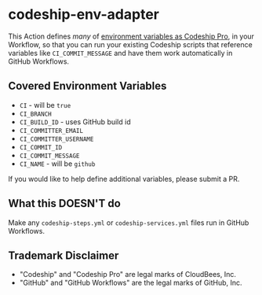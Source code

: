 # codeship-env-adapter

This Action defines _many_ of [environment variables as Codeship Pro](https://documentation.codeship.com/pro/builds-and-configuration/environment-variables/#default-environment-variables), in your Workflow, so that you can run your existing Codeship scripts that reference variables like `CI_COMMIT_MESSAGE` and have them work automatically in GitHub Workflows.

## Covered Environment Variables

- `CI` - will be `true`
- `CI_BRANCH`
- `CI_BUILD_ID` - uses GitHub build id
- `CI_COMMITTER_EMAIL`
- `CI_COMMITTER_USERNAME`
- `CI_COMMIT_ID`
- `CI_COMMIT_MESSAGE`
- `CI_NAME` - will be `github`

If you would like to help define additional variables, please submit a PR.


## What this DOESN'T do

Make any `codeship-steps.yml` or `codeship-services.yml` files run in GitHub Workflows.


## Trademark Disclaimer
- "Codeship" and "Codeship Pro" are legal marks of CloudBees, Inc.
- "GitHub" and "GitHub Workflows" are the legal marks of GitHub, Inc.
